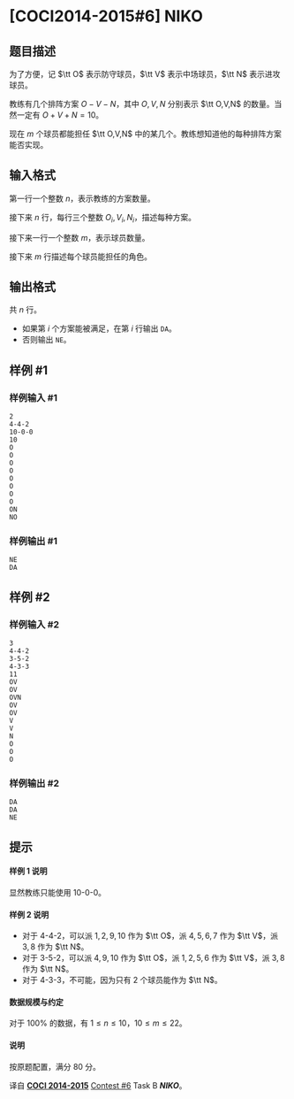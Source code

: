 # [COCI2014-2015#6] NIKO

## 题目描述

为了方便，记 $\tt O$ 表示防守球员，$\tt V$ 表示中场球员，$\tt N$ 表示进攻球员。

教练有几个排阵方案 $O-V-N$，其中 $O,V,N$ 分别表示 $\tt O,V,N$ 的数量。当然一定有 $O+V+N=10$。

现在 $m$ 个球员都能担任 $\tt O,V,N$ 中的某几个。教练想知道他的每种排阵方案能否实现。

## 输入格式

第一行一个整数 $n$，表示教练的方案数量。

接下来 $n$ 行，每行三个整数 $O_i,V_i,N_i$，描述每种方案。

接下来一行一个整数 $m$，表示球员数量。

接下来 $m$ 行描述每个球员能担任的角色。

## 输出格式

共 $n$ 行。

- 如果第 $i$ 个方案能被满足，在第 $i$ 行输出 `DA`。
- 否则输出 `NE`。

## 样例 #1

### 样例输入 #1
```
2
4-4-2
10-0-0
10
O
O
O
O
O
O
O
O
ON
NO
```

### 样例输出 #1

```
NE
DA
```

## 样例 #2

### 样例输入 #2
```
3
4-4-2
3-5-2
4-3-3
11
OV
OV
OVN
OV
OV
V
V
N
O
O
O
```

### 样例输出 #2

```
DA
DA
NE
```

## 提示

#### 样例 1 说明

显然教练只能使用 10-0-0。

#### 样例 2 说明

- 对于 4-4-2，可以派 $1,2,9,10$ 作为 $\tt O$，派 $4,5,6,7$ 作为 $\tt V$，派 $3,8$ 作为 $\tt N$。
- 对于 3-5-2，可以派 $4,9,10$ 作为 $\tt O$，派 $1,2,5,6$ 作为 $\tt V$，派 $3,8$ 作为 $\tt N$。
- 对于 4-3-3，不可能，因为只有 $2$ 个球员能作为 $\tt N$。

#### 数据规模与约定

对于 $100\%$ 的数据，有 $1\le n\le 10$，$10\le m\le 22$。

#### 说明

按原题配置，满分 80 分。

译自 **[COCI 2014-2015](https://hsin.hr/coci/archive/2014_2015/)** [Contest #6](https://hsin.hr/coci/archive/2014_2015/contest6_tasks.pdf) Task B _**NIKO**_。
